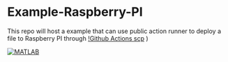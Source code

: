 # Example-Raspberry-PI

This repo will host a example that can use public action runner to deploy a file to Raspberry PI through [!Github Actions scp](https://github.com/marketplace/actions/scp-files)
)


[![MATLAB](https://github.com/yuxudong1024/example-sandbox/actions/workflows/ci.yml/badge.svg)](https://github.com/yuxudong1024/example-sandbox/actions/workflows/ci.yml)
